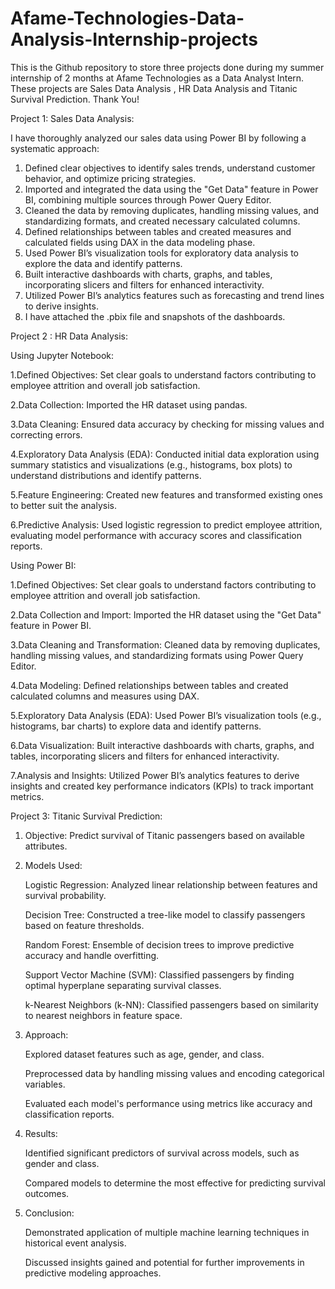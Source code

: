 # Afame-Technologies-Data-Analysis-Internship-projects
This is the Github repository to store three projects done during my summer internship of 2 months at Afame Technologies as a Data Analyst Intern. These projects are Sales Data Analysis , HR Data Analysis and Titanic Survival Prediction. Thank You!

Project 1: Sales Data Analysis:

I have thoroughly analyzed our sales data using Power BI by following a systematic approach:

1. Defined clear objectives to identify sales trends, understand customer behavior, and optimize pricing strategies.
2. Imported and integrated the data using the "Get Data" feature in Power BI, combining multiple sources through Power Query Editor.
3. Cleaned the data by removing duplicates, handling missing values, and standardizing formats, and created necessary calculated columns.
4. Defined relationships between tables and created measures and calculated fields using DAX in the data modeling phase.
5. Used Power BI’s visualization tools for exploratory data analysis to explore the data and identify patterns.
6. Built interactive dashboards with charts, graphs, and tables, incorporating slicers and filters for enhanced interactivity.
7. Utilized Power BI’s analytics features such as forecasting and trend lines to derive insights.
8. I have attached the .pbix file and snapshots of the dashboards.

Project 2 : HR Data Analysis:

Using Jupyter Notebook:

1.Defined Objectives: Set clear goals to understand factors contributing to employee attrition and overall job satisfaction.

2.Data Collection: Imported the HR dataset using pandas.

3.Data Cleaning: Ensured data accuracy by checking for missing values and correcting errors.

4.Exploratory Data Analysis (EDA): Conducted initial data exploration using summary statistics and visualizations (e.g., histograms, box plots) to understand distributions and identify patterns.

5.Feature Engineering: Created new features and transformed existing ones to better suit the analysis.

6.Predictive Analysis: Used logistic regression to predict employee attrition, evaluating model performance with accuracy scores and classification reports.


Using Power BI:

1.Defined Objectives: Set clear goals to understand factors contributing to employee attrition and overall job satisfaction.

2.Data Collection and Import: Imported the HR dataset using the "Get Data" feature in Power BI.

3.Data Cleaning and Transformation: Cleaned data by removing duplicates, handling missing values, and standardizing formats using Power Query Editor.

4.Data Modeling: Defined relationships between tables and created calculated columns and measures using DAX.

5.Exploratory Data Analysis (EDA): Used Power BI’s visualization tools (e.g., histograms, bar charts) to explore data and identify patterns.

6.Data Visualization: Built interactive dashboards with charts, graphs, and tables, incorporating slicers and filters for enhanced interactivity.

7.Analysis and Insights: Utilized Power BI’s analytics features to derive insights and created key performance indicators (KPIs) to track important metrics.

Project 3: Titanic Survival Prediction:

1. Objective: Predict survival of Titanic passengers based on available attributes.

2. Models Used:

   Logistic Regression: Analyzed linear relationship between features and survival probability.

   Decision Tree: Constructed a tree-like model to classify passengers based on feature thresholds.

   Random Forest: Ensemble of decision trees to improve predictive accuracy and handle overfitting.

   Support Vector Machine (SVM): Classified passengers by finding optimal hyperplane separating survival classes.

   k-Nearest Neighbors (k-NN): Classified passengers based on similarity to nearest neighbors in feature space.

3. Approach:

   Explored dataset features such as age, gender, and class.

   Preprocessed data by handling missing values and encoding categorical variables.

   Evaluated each model's performance using metrics like accuracy and classification reports.

4. Results:

   Identified significant predictors of survival across models, such as gender and class.

   Compared models to determine the most effective for predicting survival outcomes.

5. Conclusion:

   Demonstrated application of multiple machine learning techniques in historical event analysis.

   Discussed insights gained and potential for further improvements in predictive modeling approaches.

